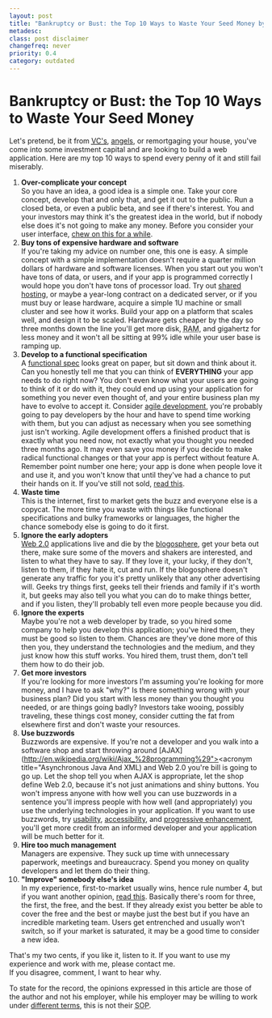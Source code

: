 ```yaml
---
layout: post
title: "Bankruptcy or Bust: the Top 10 Ways to Waste Your Seed Money by Eric DeLabar"
metadesc: 
class: post disclaimer
changefreq: never
priority: 0.4
category: outdated
---
```

# Bankruptcy or Bust: the Top 10 Ways to Waste Your Seed Money

Let's pretend, be it from <acronym title="venture capitalist">[VC's](http://en.wikipedia.org/wiki/Venture_capital)</acronym>, 
[angels](http://en.wikipedia.org/wiki/Angel_investor), or remortgaging your house, you've come into some 
investment capital and are looking to build a web application. Here are my top 10 ways to spend every penny of 
it and still fail miserably.

1. **Over-complicate your concept**  
So you have an idea, a good idea is a simple one.  Take your core concept, develop that and only that, 
and get it out to the public.  Run a closed beta, or even a public beta, and see if there's interest. 
You and your investors may think it's the greatest idea in the world, but if nobody else does it's not 
going to make any money.  Before you consider your user interface, 
[chew on this for a while](http://stuffthathappens.com/blog/2008/03/05/simplicity/).
2. **Buy tons of expensive hardware and software**  
If you're taking my advice on number one, this one is easy.  A simple concept with a simple implementation 
doesn't require a quarter million dollars of hardware and software licenses.  When you start out you won't 
have tons of data, or users, and if your app is programmed correctly I would hope you don't have tons of 
processor load.  Try out [shared hosting](http://www.dreamhost.com/r.cgi?146279), or maybe a 
year-long contract on a dedicated server, or if you must buy or lease hardware, acquire a simple 1U machine 
or small cluster and see how it works.  Build your app on a platform that scales well, and design it to be 
scaled.  Hardware gets cheaper by the day so three months down the line you'll get more disk, 
<acronym title="Random Access Memory">RAM</acronym>, and gigahertz for less money and it won't all be sitting 
at 99% idle while your user base is ramping up.
3. **Develop to a functional specification**  
A [functional spec](http://en.wikipedia.org/wiki/Functional_specification) looks great on paper, 
but sit down and think about it.  Can you honestly tell me that you can think of **EVERYTHING** 
your app needs to do right now?  You don't even know what your users are going to think of it or do with it, 
they could end up using your application for something you never even thought of, and your entire business 
plan my have to evolve to accept it.  Consider [agile development](http://en.wikipedia.org/wiki/Agile_development), 
you're probably going to pay developers by the hour and have to spend time working with them, but you can 
adjust as necessary when you see something just isn't working.  Agile development offers a finished product 
that is exactly what you need now, not exactly what you thought you needed three months ago.  It may even 
save you money if you decide to make radical functional changes or that your app is perfect without feature A. 
Remember point number one here; your app is done when people love it and use it, and you won't know that until 
they've had a chance to put their hands on it.  If you've still not sold, [read this](http://gettingreal.37signals.com/).
4. **Waste time**  
This is the internet, first to market gets the buzz and everyone else is a copycat.  The more time you waste 
with things like functional specifications and bulky frameworks or languages, the higher the chance somebody 
else is going to do it first.
5. **Ignore the early adopters**  
[Web 2.0](http://en.wikipedia.org/wiki/Web_2.0) applications live and die by the 
[blogosphere](http://en.wikipedia.org/wiki/Blogosphere), get your beta out there, make sure some 
of the movers and shakers are interested, and listen to what they have to say.  If they love it, your lucky, 
if they don't, listen to them, if they hate it, cut and run.  If the blogosphere doesn't generate any traffic 
for you it's pretty unlikely that any other advertising will.  Geeks try things first, geeks tell their friends 
and family if it's worth it, but geeks may also tell you what you can do to make things better, and if you listen, 
they'll probably tell even more people because you did.
6. **Ignore the experts**  
Maybe you're not a web developer by trade, so you hired some company to help you develop this application; you've 
hired them, they must be good so listen to them.  Chances are they've done more of this then you, they understand 
the technologies and the medium, and they just know how this stuff works.  You hired them, trust them, don't tell 
them how to do their job.
7. **Get more investors**  
If you're looking for more investors I'm assuming you're looking for more money, and I have to ask "why?"  Is there 
something wrong with your business plan?  Did you start with less money than you thought you needed, or are things 
going badly?  Investors take wooing, possibly traveling, these things cost money, consider cutting the fat from 
elsewhere first and don't waste your resources.
8. **Use buzzwords**  
Buzzwords are expensive.  If you're not a developer and you walk into a software shop and start throwing around 
[AJAX</acronym>](http://en.wikipedia.org/wiki/Ajax_%28programming%29"><acronym title="Asynchronous Java And XML) 
and Web 2.0 you're bill is going to go up.  Let the shop tell you when AJAX is appropriate, let the shop define Web 2.0, 
because it's not just animations and shiny buttons.  You won't impress anyone with how well you can use buzzwords in a 
sentence you'll impress people with how well (and appropriately) you use the underlying technologies in your application. 
If you want to use buzzwords, try [usability](http://en.wikipedia.org/wiki/Usability), 
[accessibility](http://en.wikipedia.org/wiki/Accessibility), and 
[progressive enhancement](http://en.wikipedia.org/wiki/Progressive_enhancement), you'll get more credit from 
an informed developer and your application will be much better for it.
9. **Hire too much management**  
Managers are expensive.  They suck up time with unnecessary paperwork, meetings and bureaucracy.  Spend you money on 
quality developers and let them do their thing.
10. **"Improve" somebody else's idea**  
In my experience, first-to-market usually wins, hence rule number 4, but if you want another opinion, 
[read this](http://stevenf.com/archive/the-first--the-free--and-the-good.php).  Basically there's room for 
three, the first, the free, and the best.  If they already exist you better be able to cover the free and the best or 
maybe just the best but if you have an incredible marketing team.  Users get entrenched and usually won't switch, so 
if your market is saturated, it may be a good time to consider a new idea.

That's my two cents, if you like it, listen to it.  If you want to use my experience and work with me, please contact me.  
If you disagree, comment, I want to hear why.

To state for the record, the opinions expressed in this article are those of the author and not his employer, while his 
employer may be willing to work under [different terms](http://en.wikipedia.org/wiki/Agile_development), this 
is not their <acronym title="Standard Operating Procedure">SOP</acronym>.
